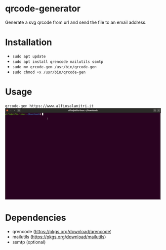 # qrcode-generator
Generate a svg qrcode from url and send the file to an email address.

# Installation
- `sudo apt update`
- `sudo apt install qrencode mailutils ssmtp`
- `sudo mv qrcode-gen /usr/bin/qrcode-gen`
- `sudo chmod +x /usr/bin/qrcode-gen`

# Usage
`qrcode-gen https://www.alfiosalanitri.it`
![create](./demo-qrcode-gen.gif)


# Dependencies
- qrencode (https://pkgs.org/download/qrencode)
- mailutils (https://pkgs.org/download/mailutils)
- ssmtp (optional)
